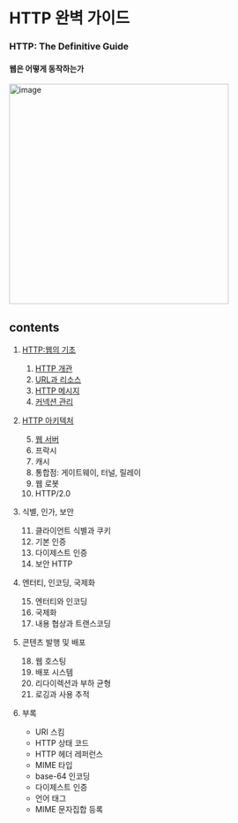 <h1>HTTP 완벽 가이드</h1>
<h3>HTTP: The Definitive Guide</h3>
<h4>웹은 어떻게 동작하는가</h4>


<img width="398" alt="image" src="https://user-images.githubusercontent.com/53042858/232428559-959fea87-b915-4533-9125-10cbba074f8c.png">

<h2>contents</h2>

1. [HTTP:웹의 기초](1부_HTTP_웹의_기초)  
    01. [HTTP 개관](1부_HTTP_웹의_기초/1장_HTTP_개관)
    02. [URL과 리소스](1부_HTTP_웹의_기초/2장_URL과_리소스)
    03. [HTTP 메시지](1부_HTTP_웹의_기초/3장_HTTP_메시지)
    04. [커넥션 관리](1부_HTTP_웹의_기초/4장_커넥션_관리)   

2. [HTTP 아키텍처](2부_HTTP_아키텍처)  

    05. [웹 서버](2부_HTTP_아키텍처/5장_웹_서버)
    06. 프락시
    07. 캐시
    08. 통합점: 게이트웨이, 터널, 릴레이
    09. 웹 로봇
    10. HTTP/2.0

3. 식별, 인가, 보안

    11. 클라이언트 식별과 쿠키
    12. 기본 인증
    13. 다이제스트 인증
    14. 보안 HTTP

4. 엔터티, 인코딩, 국제화  
    
    15. 엔터티와 인코딩
    16. 국제화
    17. 내용 협상과 트랜스코딩

5. 콘텐츠 발행 및 배포

    18. 웹 호스팅
    19. 배포 시스템
    20. 리다이렉션과 부하 균형
    21. 로깅과 사용 추적

6. 부록

    - URI 스킴
    - HTTP 상태 코드
    - HTTP 헤더 레퍼런스
    - MIME 타입
    - base-64 인코딩
    - 다이제스트 인증
    - 언어 태그
    - MIME 문자집합 등록

